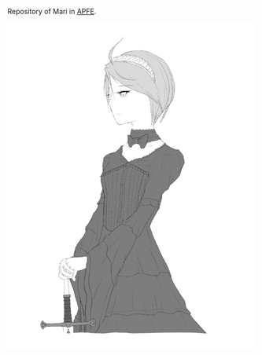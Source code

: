 Repository of Mari in [APFE](http://aeterna.exteen.com).

![](https://raw.githubusercontent.com/phatograph/APFE/master/pv63%20-%20Gothic.jpg)
